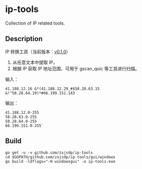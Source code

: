 # ip-tools
Collection of IP related tools.

## Description

IP 转换工具（当前版本：[v0.1.0](https://github.com/zxjsdp/ip-tools/releases)）

1. 从任意文本中提取 IP。
2. 根据 IP 获取 IP 地址范围，可用于 gscan_quic 等工具进行扫描。

输入：

    41.188.12.16 &*(41.188.12.29_#$58.28.63.15
    &!^58.28.64.19)*#66.199.151.143

输出：

    41.188.12.0-255
    58.28.63.0-255
    58.28.64.0-255
    66.199.151.0-255`

## Build

    go get -u -v github.com/zxjsdp/ip-tools
    cd $GOPATH/github.com/zxjsdp/ip-tools/gui/windows
    go build -ldflags="-H windowsgui" -o ip-tools.exe
